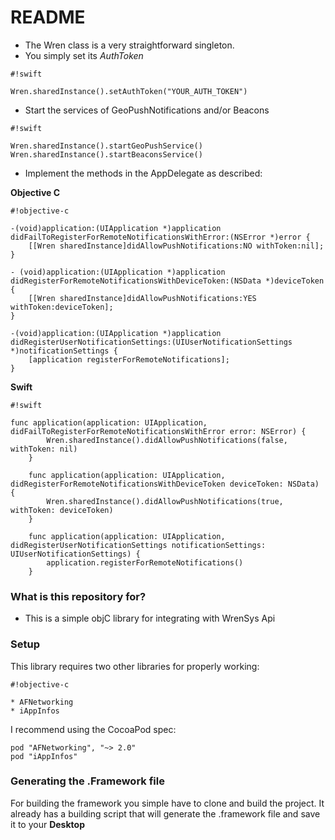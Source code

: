 # README #

* The Wren class is a very straightforward singleton.
* You simply set its *AuthToken*

```
#!swift

Wren.sharedInstance().setAuthToken("YOUR_AUTH_TOKEN")
```

* Start the services of GeoPushNotifications and/or Beacons

```
#!swift

Wren.sharedInstance().startGeoPushService()
Wren.sharedInstance().startBeaconsService()
```

* Implement the methods in the AppDelegate as described:

**Objective C**
```
#!objective-c

-(void)application:(UIApplication *)application didFailToRegisterForRemoteNotificationsWithError:(NSError *)error {
    [[Wren sharedInstance]didAllowPushNotifications:NO withToken:nil];
}

- (void)application:(UIApplication *)application didRegisterForRemoteNotificationsWithDeviceToken:(NSData *)deviceToken {
    [[Wren sharedInstance]didAllowPushNotifications:YES withToken:deviceToken];
}

-(void)application:(UIApplication *)application didRegisterUserNotificationSettings:(UIUserNotificationSettings *)notificationSettings {
    [application registerForRemoteNotifications];
}
```

**Swift**
```
#!swift

func application(application: UIApplication, didFailToRegisterForRemoteNotificationsWithError error: NSError) {
        Wren.sharedInstance().didAllowPushNotifications(false, withToken: nil)
    }
    
    func application(application: UIApplication, didRegisterForRemoteNotificationsWithDeviceToken deviceToken: NSData) {
        Wren.sharedInstance().didAllowPushNotifications(true, withToken: deviceToken)
    }
    
    func application(application: UIApplication, didRegisterUserNotificationSettings notificationSettings: UIUserNotificationSettings) {
        application.registerForRemoteNotifications()
    }
```



### What is this repository for? ###

* This is a simple objC library for integrating with WrenSys Api

### Setup ###

This library requires two other libraries for properly working:

```
#!objective-c

* AFNetworking
* iAppInfos
```

I recommend using the CocoaPod spec:
```
pod "AFNetworking", "~> 2.0"
pod "iAppInfos"
```

### Generating the .Framework file ###

For building the framework you simple have to clone and build the project. It already has a building script that will generate the .framework file and save it to your **Desktop**